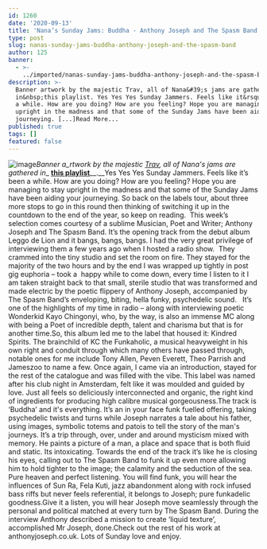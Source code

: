 ```yaml
---
id: 1260
date: '2020-09-13'
title: 'Nana’s Sunday Jams: Buddha - Anthony Joseph and The Spasm Band - Loose Lips'
type: post
slug: nanas-sunday-jams-buddha-anthony-joseph-and-the-spasm-band
author: 125
banner:
  - >-
    ../imported/nanas-sunday-jams-buddha-anthony-joseph-and-the-spasm-band/image1260.jpeg
description: >-
  Banner artwork by the majestic Trav, all of Nana&#39;s jams are gathered
  in&nbsp;this playlist. Yes Yes Yes Sunday Jammers. Feels like it&rsquo;s been
  a while. How are you doing? How are you feeling? Hope you are managing to stay
  upright in the madness and that some of the Sunday Jams have been aiding your
  journeying. [...]Read More...
published: true
tags: []
featured: false
---
```

![image](../../imported/nanas-sunday-jams-buddha-anthony-joseph-and-the-spasm-band/image1260.jpeg)_Banner a_rtwork by the majestic [Trav](https://www.backdownwarchild.co.uk/), all of Nana's jams are gathered in__ [__this playlist__](https://open.spotify.com/playlist/12UoQ8ov5i6P8BIfm2lOjS?si=jarAn1CXSEuYB9vAxJidOg)__.__Yes Yes Yes Sunday Jammers. Feels like it’s been a while. How are you doing? How are you feeling? Hope you are managing to stay upright in the madness and that some of the Sunday Jams have been aiding your journeying. So back on the labels tour, about three more stops to go in this round then thinking of switching it up in the countdown to the end of the year, so keep on reading.  This week’s selection comes courtesy of a sublime Musician, Poet and Writer; Anthony Joseph and The Spasm Band. It’s the opening track from the debut album Leggo de Lion and it bangs, bangs, bangs. I had the very great privilege of interviewing them a few years ago when I hosted a radio show.  They crammed into the tiny studio and set the room on fire. They stayed for the majority of the two hours and by the end I was wrapped up tightly in post gig euphoria – took a  happy while to come down, every time I listen to it I am taken straight back to that small, sterile studio that was transformed and made electric by the poetic flippery of Anthony Joseph, accompanied by The Spasm Band’s enveloping, biting, hella funky, psychedelic sound.   It’s one of the highlights of my time in radio – along with interviewing poetic Wonderkid Kayo Chingonyi, who, by the way, is also an immense MC along with being a Poet of incredible depth, talent and charisma but that is for another time.So, this album led me to the label that housed it: Kindred Spirits. The brainchild of KC the Funkaholic, a musical heavyweight in his own right and conduit through which many others have passed through, notable ones for me include Tony Allen, Peven Everett, Theo Parrish and Jameszoo to name a few. Once again, I came via an introduction, stayed for the rest of the catalogue and was filled with the vibe. This label was named after his club night in Amsterdam, felt like it was moulded and guided by love. Just all feels so deliciously interconnected and organic, the right kind of ingredients for producing high calibre musical gorgeousness.The track is ‘Buddha’ and it's everything. It’s an in your face funk fuelled offering, taking psychedelic twists and turns while Joseph narrates a tale about his father, using images, symbolic totems and patois to tell the story of the man's journeys. It’s a trip through, over, under and around mysticism mixed with memory. He paints a picture of a man, a place and space that is both fluid and static. Its intoxicating. Towards the end of the track it’s like he is closing his eyes, calling out to The Spasm Band to funk it up even more allowing him to hold tighter to the image; the calamity and the seduction of the sea. Pure heaven and perfect listening. You will find funk, you will hear the influences of Sun Ra, Fela Kuti, jazz abandonment along with rock infused bass riffs but never feels referential, it belongs to Joseph; pure funkadelic goodness.Give it a listen, you will hear Joseph move seamlessly through the personal and political matched at every turn by The Spasm Band. During the interview Anthony described a mission to create ‘liquid texture’, accomplished Mr Joseph, done.Check out the rest of his work at anthonyjoseph.co.uk. Lots of Sunday love and enjoy.